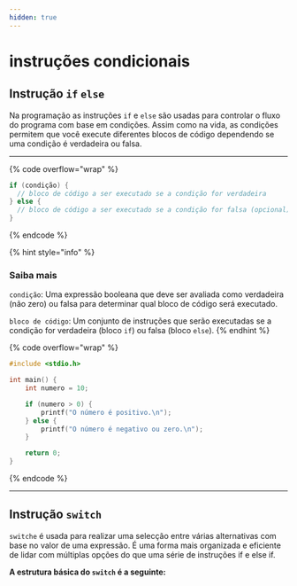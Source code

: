 ```yaml
---
hidden: true
---
```


# instruções condicionais

## Instrução `if` `else`

Na programação as instruções `if` e `else` são usadas para controlar o fluxo do programa com base em condições. Assim como na vida, as condições permitem que você execute diferentes blocos de código dependendo se uma condição é verdadeira ou falsa.

***



{% code overflow="wrap" %}
```c
if (condição) {
  // bloco de código a ser executado se a condição for verdadeira
} else {
  // bloco de código a ser executado se a condição for falsa (opcional)
}
```
{% endcode %}

{% hint style="info" %}
### Saiba mais

`condição`: Uma expressão booleana que deve ser avaliada como verdadeira (não zero) ou falsa para determinar qual bloco de código será executado.

`bloco de código`: Um conjunto de instruções que serão executadas se a condição for verdadeira (bloco `if`) ou falsa (bloco `else`).
{% endhint %}



{% code overflow="wrap" %}
```c
#include <stdio.h>

int main() {
    int numero = 10;

    if (numero > 0) {
        printf("O número é positivo.\n");
    } else {
        printf("O número é negativo ou zero.\n");
    }

    return 0;
}
```
{% endcode %}



***



## Instrução `switch` <a href="#instrucao-switch" id="instrucao-switch"></a>

`switche` é usada para realizar uma selecção entre várias alternativas com base no valor de uma expressão. É uma forma mais organizada e eficiente de lidar com múltiplas opções do que uma série de instruções if e else if.&#x20;

**A estrutura básica do `switch` é a seguinte:**

